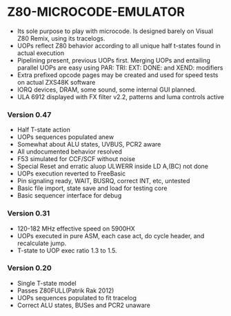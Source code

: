 # Z80-MICROCODE-EMULATOR
+ Its sole purpose to play with microcode. Is designed barely on Visual Z80 Remix, using its tracelogs.
+ UOPs reflect Z80 behavior according to all unique half t-states found in actual execution
+ Pipelining present, previous UOPs first. Merging UOPs and entailing parallel UOPs are easy using PAR: TRI: EXT: DONE: and XEND: modifiers
+ Extra prefixed opcode pages may be created and used for speed tests on actual ZXS48K software
+ IORQ devices, DRAM, some sound, some internal GUI planned.
+ ULA 6912 displayed with FX filter v2.2, patterns and luma controls active
### Version 0.47
+ Half T-state action 
+ UOPs sequences populated anew
+ Somewhat about ALU states, UVBUS, PCR2 aware
+ All undocumented behavior resolved
+ F53 simulated for CCF/SCF without noise
+ Special Reset and erratic aluop ULWERR inside LD A,(BC) not done
+ UOPs execution reverted to FreeBasic
+ Pin signaling ready, WAIT, BUSRQ, correct INT, etc, untested
+ Basic file import, state save and load for testing core
+ Basic sequencer interface for debug
### Version 0.31
+ 120-182 MHz effective speed on 5900HX
+ UOPs executed in pure ASM, each case act, do cycle header, and recalculate jump.
+ T-state to UOP exec ratio 1.3 to 1.5.
### Version 0.20
+ Single T-state model 
+ Passes Z80FULL(Patrik Rak 2012)
+ UOPs sequences populated to fit tracelog
+ Correct ALU states, BUSes and PCR2 unaware
